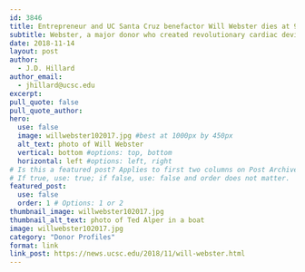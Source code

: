 ```yaml
---
id: 3846
title: Entrepreneur and UC Santa Cruz benefactor Will Webster dies at 90
subtitle: Webster, a major donor who created revolutionary cardiac devices, established a foundation that spearheaded significant campus changes.
date: 2018-11-14
layout: post
author:
  - J.D. Hillard
author_email:
  - jhillard@ucsc.edu
excerpt: 
pull_quote: false
pull_quote_author:
hero:
  use: false
  image: willwebster102017.jpg #best at 1000px by 450px
  alt_text: photo of Will Webster
  vertical: bottom #options: top, bottom
  horizontal: left #options: left, right
# Is this a featured post? Applies to first two columns on Post Archive Page.
# If true, use: true; if false, use: false and order does not matter.
featured_post:
  use: false
  order: 1 # Options: 1 or 2
thumbnail_image: willwebster102017.jpg
thumbnail_alt_text: photo of Ted Alper in a boat
image: willwebster102017.jpg
category: "Donor Profiles"
format: link
link_post: https://news.ucsc.edu/2018/11/will-webster.html
---
```

